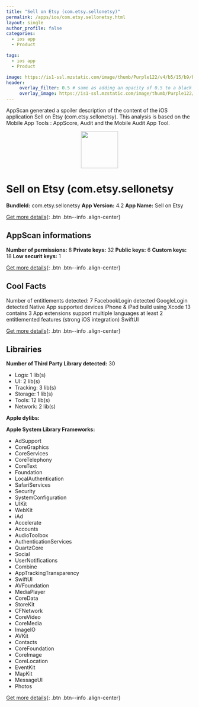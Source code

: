 ```yaml
---
title: "Sell on Etsy (com.etsy.sellonetsy)"
permalink: /apps/ios/com.etsy.sellonetsy.html
layout: single
author_profile: false
categories: 
  - ios app 
  - Product 

tags: 
  - ios app 
  - Product 

image: https://is1-ssl.mzstatic.com/image/thumb/Purple122/v4/b5/15/b9/b515b948-9641-1a13-a3c1-9f7862c27a60/SOEAppIcon-0-1x_U007emarketing-0-6-0-0-0-85-220.png/512x512bb.jpg
header: 
     overlay_filter: 0.5 # same as adding an opacity of 0.5 to a black background
     overlay_image: https://is1-ssl.mzstatic.com/image/thumb/Purple122/v4/b5/15/b9/b515b948-9641-1a13-a3c1-9f7862c27a60/SOEAppIcon-0-1x_U007emarketing-0-6-0-0-0-85-220.png/512x512bb.jpg
---
```

AppScan generated a spoiler description of the content of the iOS application Sell on Etsy (com.etsy.sellonetsy). This analysis is based on the Mobile App Tools : AppScore, Audit and the Mobile Audit App Tool.

  
  
<div style="text-align: center;"><img src="https://is1-ssl.mzstatic.com/image/thumb/Purple122/v4/b5/15/b9/b515b948-9641-1a13-a3c1-9f7862c27a60/SOEAppIcon-0-1x_U007emarketing-0-6-0-0-0-85-220.png/512x512bb.jpg" width="100" height="100"></div>  
  
# Sell on Etsy (com.etsy.sellonetsy

**BundleId:** com.etsy.sellonetsy
**App Version:** 4.2
**App Name:** Sell on Etsy


[Get more details](/pricing.html){: .btn .btn--info .align-center}  
  
## AppScan informations 

**Number of permissions:** 8
**Private keys:** 32
**Public keys:** 6
**Custom keys:** 18
**Low securit keys:** 1
  
[Get more details](/pricing.html){: .btn .btn--info .align-center}

## Cool Facts

Number of entitlements detected: 7
FacebookLogin detected
GoogleLogin detected
Native App
supported devices iPhone & iPad
build using Xcode 13
contains 3 App extensions
support multiple languages
at least 2 entitlemented features (strong iOS integration)
SwiftUI
  
[Get more details](/pricing.html){: .btn .btn--info .align-center}

## Librairies 
**Number of Third Party Library detected:** 30
- Logs: 1 lib(s)
- UI: 2 lib(s)
- Tracking: 3 lib(s)
- Storage: 1 lib(s)
- Tools: 12 lib(s)
- Network: 2 lib(s)

**Apple dylibs:**


**Apple System Library Frameworks:**
- AdSupport
- CoreGraphics
- CoreServices
- CoreTelephony
- CoreText
- Foundation
- LocalAuthentication
- SafariServices
- Security
- SystemConfiguration
- UIKit
- WebKit
- iAd
- Accelerate
- Accounts
- AudioToolbox
- AuthenticationServices
- QuartzCore
- Social
- UserNotifications
- Combine
- AppTrackingTransparency
- SwiftUI
- AVFoundation
- MediaPlayer
- CoreData
- StoreKit
- CFNetwork
- CoreVideo
- CoreMedia
- ImageIO
- AVKit
- Contacts
- CoreFoundation
- CoreImage
- CoreLocation
- EventKit
- MapKit
- MessageUI
- Photos


  
[Get more details](/pricing.html){: .btn .btn--info .align-center}

